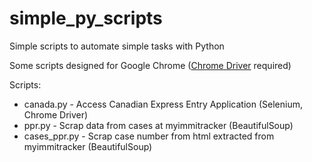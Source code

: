 # simple_py_scripts
Simple scripts to automate simple tasks with Python

Some scripts designed for Google Chrome ([Chrome Driver](http://chromedriver.chromium.org/) required)

Scripts:

* canada.py - Access Canadian Express Entry Application (Selenium, Chrome Driver)
* ppr.py - Scrap data from cases at myimmitracker (BeautifulSoup)
* cases_ppr.py - Scrap case number from html extracted from myimmitracker (BeautifulSoup)
